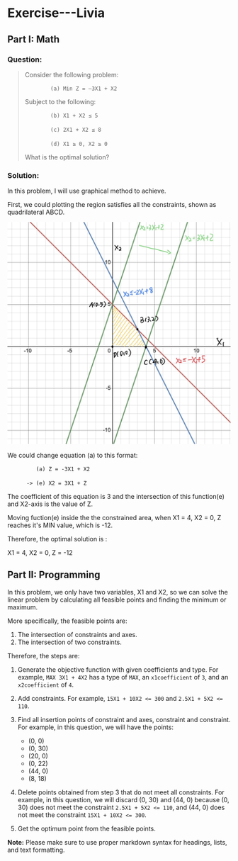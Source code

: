 # Exercise---Livia
## Part I: Math
### Question:
>Consider the following problem:
>
>             (a) Min Z = –3X1 + X2
>
>Subject to the following:
>
>             (b) X1 + X2 ≤ 5
>
>             (c) 2X1 + X2 ≤ 8  
>
>             (d) X1 ≥ 0, X2 ≥ 0 
>
>What is the optimal solution?
### Solution:
In this problem, I will use graphical method to achieve. 
  
First, we could plotting the region satisfies all the constraints, shown as quadrilateral ABCD.

![This is an image](/asserts/partI.pic.jpg)
  
We could change equation (a) to this format:
  
  
             (a) Z = -3X1 + X2 
           
          -> (e) X2 = 3X1 + Z
  
The coefficient of this equation is 3 and the intersection of this function(e) and X2-axis is the value of Z.
  
Moving fuction(e) inside the the constrained area, when X1 = 4, X2 = 0, Z reaches it's MIN value, which is -12.
  
Therefore, the optimal solution is :
  
X1 = 4,  X2 = 0, Z = -12

## Part II: Programming

In this problem, we only have two variables, X1 and X2, so we can solve the linear problem by calculating all feasible points and finding the minimum or maximum.

More specifically, the feasible points are:

1. The intersection of constraints and axes.
2. The intersection of two constraints.

Therefore, the steps are:

1. Generate the objective function with given coefficients and type. For example, `MAX 3X1 + 4X2` has a type of `MAX`, an `x1coefficient` of `3`, and an `x2coefficient` of `4`.
2. Add constraints. For example, `15X1 + 10X2 <= 300` and `2.5X1 + 5X2 <= 110`.
3. Find all insertion points of constraint and axes, constraint and constraint. For example, in this question, we will have the points:
    * (0, 0)
    * (0, 30)
    * (20, 0)
    * (0, 22)
    * (44, 0)
    * (8, 18)

4. Delete points obtained from step 3 that do not meet all constraints. For example, in this question, we will discard (0, 30) and (44, 0) because (0, 30) does not meet the constraint `2.5X1 + 5X2 <= 110`, and (44, 0) does not meet the constraint `15X1 + 10X2 <= 300`.
5. Get the optimum point from the feasible points.

**Note:** Please make sure to use proper markdown syntax for headings, lists, and text formatting.






